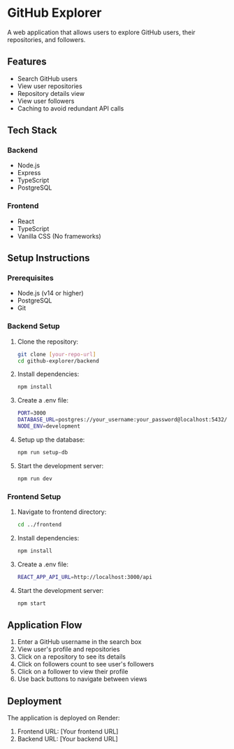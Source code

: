 # GitHub Explorer

A web application that allows users to explore GitHub users, their repositories, and followers.

## Features

- Search GitHub users
- View user repositories
- Repository details view
- View user followers
- Caching to avoid redundant API calls

## Tech Stack

### Backend
- Node.js
- Express
- TypeScript
- PostgreSQL

### Frontend
- React
- TypeScript
- Vanilla CSS (No frameworks)

## Setup Instructions

### Prerequisites
- Node.js (v14 or higher)
- PostgreSQL
- Git

### Backend Setup
1. Clone the repository:
   ```bash
   git clone [your-repo-url]
   cd github-explorer/backend
   ```
2. Install dependencies:
    ```bash
    npm install
    ```
3. Create a .env file:
    ```bash
    PORT=3000
    DATABASE_URL=postgres://your_username:your_password@localhost:5432/github_explorer
    NODE_ENV=development
    ```
4. Setup up the database:
    ```bash
    npm run setup-db
    ```
5.  Start the development server:
    ```bash
    npm run dev
    ```


### Frontend Setup
1. Navigate to frontend directory:
    ```bash
    cd ../frontend
2. Install dependencies:
    ```bash
    npm install
3. Create a .env file:
    ```bash
    REACT_APP_API_URL=http://localhost:3000/api
    ```
4. Start the development server:
    ```bash
    npm start
    ```

## Application Flow

1. Enter a GitHub username in the search box
2. View user's profile and repositories
3. Click on a repository to see its details
4. Click on followers count to see user's followers
5. Click on a follower to view their profile
6. Use back buttons to navigate between views

## Deployment
The application is deployed on Render:

1. Frontend URL: [Your frontend URL]
2. Backend URL: [Your backend URL]